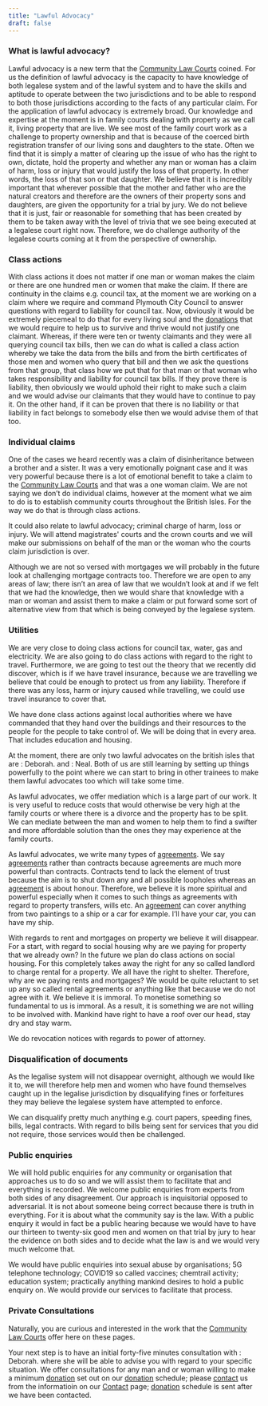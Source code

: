 ```yaml
---
title: "Lawful Advocacy"
draft: false
---
```

### What is lawful advocacy?

Lawful advocacy is a new term that the [Community Law Courts](https://communitylawcourts.org/services/community-law-courts/) coined.  For us the definition of lawful advocacy is the capacity to have knowledge of both legalese system and of the lawful system and to have the skills and aptitude to operate between the two jurisdictions and to be able to respond to both  those jurisdictions according to the facts of any particular claim.
For the application of lawful advocacy is extremely broad.  Our knowledge and expertise at the moment is in family courts dealing with property as we call it, living property that are live.  We see most of the family court work as a challenge to property ownership and that is because of the coerced birth registration transfer of our living sons and daughters to the state.  Often we find that it is simply a matter of clearing up the issue of who has the right to own, dictate, hold the property and whether any man or woman has a claim of harm, loss or injury that would justify the loss of that property.  In other words, the loss of that son or that daughter.  We believe that it is incredibly important that wherever possible that the mother and father who are the natural creators and therefore are the owners of their property sons and daughters, are given the opportunity for a trial by jury.  We do not believe that it is just, fair or reasonable for something that has been created by them to be taken away with the level of trivia that we see being executed at a legalese court right now.  Therefore, we do challenge authority of the legalese courts coming at it from the perspective of ownership.

### Class actions

With class actions it does not matter if one man or woman makes the claim or there are one hundred men or women that make the claim.  If there are continuity in the claims e.g. council tax, at the moment we are working on a claim where we require and command Plymouth City Council to answer questions with regard to liability for council tax.  Now, obviously it would be extremely piecemeal to do that for every living  soul and the [donations](https://communitylawcourts.org/donations/) that we would require to help us to survive and thrive would not justify one claimant.  Whereas, if there were ten or twenty claimants and they were all querying council tax bills, then we can do what is called a class action whereby we take the data from the bills and from the birth certificates of those men and women who query that bill and then we ask the questions from that group, that class how we put that for that man or that woman who takes responsibility and liability for council tax bills.  If they prove there is liability, then obviously we would uphold their right to make such a claim and we would advise our claimants that they would have to continue to pay it.  On the other hand, if it can be proven that there is no liability or that liability in fact belongs to somebody else then we would advise them of that too.

### Individual claims

One of the cases we heard recently was a claim of disinheritance between a brother and a sister.  It was a very emotionally poignant case and it was very powerful because there is a lot of emotional benefit to take a claim to the [Community Law Courts](https://communitylawcourts.org/services/community-law-courts/) and that was a one woman claim.  We are not saying we don’t do individual claims, however at the moment what we aim to do is to establish community courts throughout the British Isles.  For the way we do that is through class actions.

It could also relate to lawful advocacy; criminal charge of harm, loss or injury.  We will attend magistrates' courts and the crown courts and we will make our submissions on behalf of the man or the woman who the courts claim jurisdiction is over.

Although we are not so versed with mortgages we will probably in the future look at challenging mortgage contracts too.  Therefore we are open to any areas of law; there isn’t an area of law that we wouldn’t look at and if we felt that we had the knowledge, then we would share that knowledge with a man or woman and assist them to make a claim or put forward some sort of alternative view from that which is being conveyed by the legalese system.

### Utilities

We are very close to doing class actions for council tax, water, gas and electricity.  We are also going to do class actions with regard to the right to travel.  Furthermore, we are going to test out the theory that we recently did discover, which is if we have travel insurance, because we are travelling we believe that could be enough to protect us from any liability.  Therefore if there was any loss, harm or injury caused while travelling, we could use travel insurance to cover that. 

We have done class actions against local authorities where we have commanded that they hand over the buildings and their resources to the people for the people to take control of.  We will be doing that in every area.  That includes education and housing.

At the moment, there are only two lawful advocates on the british isles that are : Deborah. and : Neal.  Both of us are still learning by setting up things powerfully to the point where we can start to bring in other trainees to make them lawful advocates too which will take some time.

As lawful advocates, we offer mediation which is a large part of our work.  It is very useful to reduce costs that would otherwise be very high at the family courts or where there is a divorce and the property has to be split.  We can mediate between the man and women to help them to find a swifter and more affordable solution than the ones they may experience at the family courts.

As lawful advocates, we write many types of [agreements](https://communitylawcourts.org/agreement/).  We say [agreements](https://communitylawcourts.org/agreement/) rather than contracts because agreements are much more powerful than contracts.  Contracts tend to lack the element of trust because the aim is to shut down any and all possible loopholes whereas an [agreement](https://communitylawcourts.org/agreement/) is about honour.  Therefore, we believe it is more spiritual and powerful especially when it comes to such things as agreements with regard to property transfers, wills etc.  An [agreement](https://communitylawcourts.org/agreement/) can cover anything from two paintings to a ship or a car for example.  I’ll have your car, you can have my ship.

With regards to rent and mortgages on property we believe it will disappear.  For a start, with regard to social housing why are we paying for property that we already own?  In the future we plan do class actions on social housing.  For this completely takes away the right for any so called landlord to charge rental for a property.  We all have the right to shelter.  Therefore, why are we paying rents and mortgages?  We would be quite reluctant to set up any so called rental agreements or anything like that because we do not agree with it.  We believe it is immoral.  To monetise something so fundamental to us is immoral.   As a result, it is something we are not willing to be involved with.  Mankind have right to have a roof over our head, stay dry and stay warm.

We do revocation notices with regards to power of attorney. 

### Disqualification of documents

As the legalise system will not disappear overnight, although we would like it to, we will therefore help men and women who have found themselves caught up in the legalise jurisdiction by disqualifying fines or forfeitures they may believe the legalese system have attempted to enforce.

We can disqualify pretty much anything e.g. court papers, speeding fines, bills, legal contracts.  With regard to bills being sent for services that you did not require, those services  would then be challenged.

### Public enquiries

We will hold public enquiries for any community or organisation that approaches us to do so and we will assist them to facilitate that and everything is recorded.  We welcome public enquiries from experts from both sides of any disagreement.  Our approach is inquisitorial opposed to adversarial.  It is not about someone being correct because there is truth in everything.  For it is about what the community say is the law.  With a public enquiry it would in fact be a public hearing because we would have to have our thirteen to twenty-six good men and women on that trial by jury to hear the evidence on both sides and to decide what the law is and we would very much welcome that.

We would have public enquiries into sexual abuse by organisations; 5G telephone technology; COVID19 so called vaccines; chemtrail activity; education system; practically anything mankind desires to hold a public enquiry on.  We would provide our services to facilitate that process.

### Private Consultations

Naturally, you are curious and interested in the work that the [Community Law Courts]( https://communitylawcourts.org/services/community-law-courts/) offer here on these pages.


Your next step is to have an initial forty-five minutes consultation with : Deborah. where she will be able to advise you with regard to your specific situation.  We offer consultations for any man and or woman willing to make a minimum [donation](https://communitylawcourts.org/donations) set out on our [donation](https://communitylawcourts.org/donations) schedule; please [contact](https://communitylawcourts.org/contact/) us from the informatioin on our [Contact](https://communitylawcourts.org/contact/) page; [donation](https://communitylawcourts.org/donations) schedule is sent after we have been contacted.
